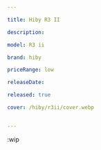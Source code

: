 ```yaml
---

title: Hiby R3 II

description: 

model: R3 ii

brand: hiby

priceRange: low

releaseDate: 

released: true

cover: /hiby/r3ii/cover.webp


---
```


:wip